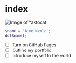 # index

![Image of Yaktocat](https://octodex.github.com/images/yaktocat.png)


```php
$name = 'Aime Nzolo';
dd($name);
```

- [ ] Turn on GitHub Pages
- [ ] Outline my portfolio
- [ ] Introduce myself to the world
